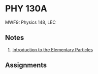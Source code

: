 # PHY 130A
MWF9: Physics 148, LEC
## Notes
1. [Introduction to the Elementary Particles](../notes/intro-particle.md)
## Assignments